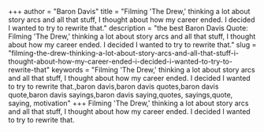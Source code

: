 +++
author = "Baron Davis"
title = "Filming 'The Drew,' thinking a lot about story arcs and all that stuff, I thought about how my career ended. I decided I wanted to try to rewrite that."
description = "the best Baron Davis Quote: Filming 'The Drew,' thinking a lot about story arcs and all that stuff, I thought about how my career ended. I decided I wanted to try to rewrite that."
slug = "filming-the-drew-thinking-a-lot-about-story-arcs-and-all-that-stuff-i-thought-about-how-my-career-ended-i-decided-i-wanted-to-try-to-rewrite-that"
keywords = "Filming 'The Drew,' thinking a lot about story arcs and all that stuff, I thought about how my career ended. I decided I wanted to try to rewrite that.,baron davis,baron davis quotes,baron davis quote,baron davis sayings,baron davis saying,quotes, sayings,quote, saying, motivation"
+++
Filming 'The Drew,' thinking a lot about story arcs and all that stuff, I thought about how my career ended. I decided I wanted to try to rewrite that.
